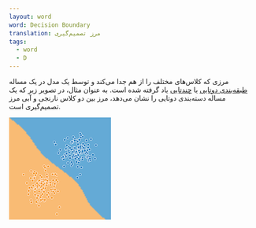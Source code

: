 ```yaml
---
layout: word
word: Decision Boundary
translation: مرز تصمیم‌گیری
tags:
  - word
  - D
---
```

مرزی که کلاس‌های مختلف را از هم جدا می‌کند و توسط یک مدل در یک مساله [طبقه‌بندی دوتایی](/B/binary_classification) یا [چندتایی](/M/multi-class_classification) یاد گرفته شده است. به عنوان مثال، در تصویر زیر که یک مساله دسته‌بندی دوتایی را نشان می‌دهد، مرز بین دو کلاس نارنجی و آبی مرز تصمیم‌گیری است.

![](/assets/img/decision_boundary.png)